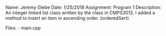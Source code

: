 Name: Jeremy Glebe
Date: 1/25/2018
Assignment: Program 1
Description:
    An integer linked list class written by the class in CMPS3013. I added a method to insert an item in ascending order. (orderedSert)

Files:
    - main.cpp
